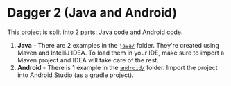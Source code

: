# Dagger 2 (Java and Android)

This project is split into 2 parts: Java code and Android code.

1. **Java** - There are 2 examples in the [`java/`](https://github.com/nazmulidris/dagger2/tree/master/java) folder. They're created using Maven
   and IntelliJ IDEA. To load them in your IDE, make sure to import a Maven
   project and IDEA will take care of the rest.
2. **Android** - There is 1 example in the [`android/`](https://github.com/nazmulidris/dagger2/tree/master/android) folder. Import the project into
   Android Studio (as a gradle project).
